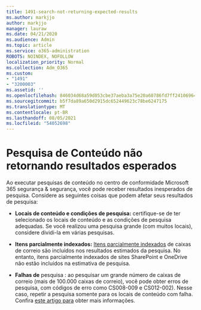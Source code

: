 ```yaml
---
title: 1491-search-not-returning-expected-results
ms.author: markjjo
author: markjjo
manager: lauraw
ms.date: 04/21/2020
ms.audience: Admin
ms.topic: article
ms.service: o365-administration
ROBOTS: NOINDEX, NOFOLLOW
localization_priority: Normal
ms.collection: Adm_O365
ms.custom:
- "1491"
- "3200003"
ms.assetid: ''
ms.openlocfilehash: 846034d68a59d053cbe37aeba3a75e20a60786fd7ff24106964229b1deb77608
ms.sourcegitcommit: b5f7da89a650d2915dc652449623c78be6247175
ms.translationtype: MT
ms.contentlocale: pt-BR
ms.lasthandoff: 08/05/2021
ms.locfileid: "54052698"
---
```

# <a name="content-search-not-returning-expected-results"></a>Pesquisa de Conteúdo não retornando resultados esperados

Ao executar pesquisas de conteúdo no centro de conformidade Microsoft 365 segurança & segurança, você pode receber resultados inesperados de pesquisa. Considere as seguintes coisas que podem afetar seus resultados de pesquisa:

- **Locais de conteúdo e condições de pesquisa:** certifique-se de ter selecionado os locais de conteúdo e as condições de pesquisa adequadas. Se você realizou uma pesquisa grande (com muitos locais), considere dividi-la em várias pesquisas.

- **Itens parcialmente indexados:**  [Itens parcialmente indexados](https://docs.microsoft.com/microsoft-365/compliance/partially-indexed-items-in-content-search) de caixas de correio são incluídos nos resultados estimados da pesquisa. No entanto, itens parcialmente indexados de sites SharePoint e OneDrive não estão incluídos na estimativa de pesquisa.

- **Falhas de** pesquisa : ao pesquisar um grande número de caixas de correio (mais de 100.000 caixas de correio), você pode obter erros de pesquisa, com códigos de erro como CS008-009 e CS012-002). Nesse caso, repetir a pesquisa somente para os locais de conteúdo com falha. Confira  [este artigo para](https://docs.microsoft.com/microsoft-365/compliance/retry-failed-content-search) obter mais informações.
